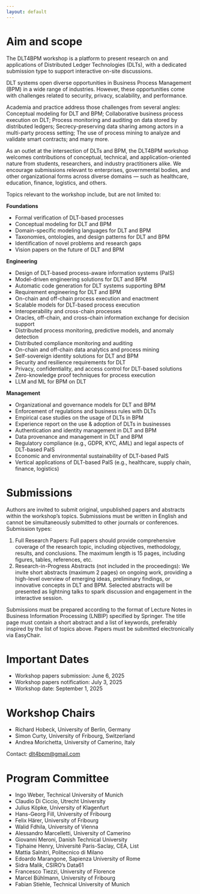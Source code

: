 ```yaml
---
layout: default
---
```


<!-- # DLT4BPM 2025 -->

# Aim and scope

The DLT4BPM workshop is a platform to present research on and applications of Distributed Ledger Technologies (DLTs), with a dedicated submission type to support interactive on-site discussions.

DLT systems open diverse opportunities in Business Process Management (BPM) in a wide range of industries. However, these opportunities come with challenges related to security, privacy, scalability, and performance.

Academia and practice address those challenges from several angles: Conceptual modeling for DLT and BPM; Collaborative business process execution on DLT; Process monitoring and auditing on data stored by distributed ledgers; Secrecy-preserving data sharing among actors in a multi-party process setting; The use of process mining to analyze and validate smart contracts; and many more. 

As an outlet at the intersection of DLTs and BPM, the DLT4BPM workshop welcomes contributions of conceptual, technical, and application-oriented nature from students, researchers, and industry practitioners alike. We encourage submissions relevant to enterprises, governmental bodies, and other organizational forms across diverse domains — such as healthcare, education, finance, logistics, and others.

Topics relevant to the workshop include, but are not limited to:  

**Foundations**
* Formal verification of DLT-based processes
* Conceptual modeling for DLT and BPM
* Domain-specific modeling languages for DLT and BPM
* Taxonomies, ontologies, and design patterns for DLT and BPM
* Identification of novel problems and  research gaps
* Vision papers on the future of DLT and BPM

**Engineering**
* Design of DLT-based process-aware information systems (PaIS)
* Model-driven engineering solutions for DLT and BPM
* Automatic code generation for DLT systems supporting BPM
* Requirement engineering for DLT and BPM
* On-chain and off-chain process execution and enactment
* Scalable models for DLT-based process execution
* Interoperability and cross-chain processes 
* Oracles, off-chain, and cross-chain information exchange for decision support
* Distributed process monitoring, predictive models, and anomaly detection
* Distributed compliance monitoring and auditing
* On-chain and off-chain data analytics and process mining
* Self-sovereign identity solutions for DLT and BPM
* Security and resilience requirements for DLT
* Privacy, confidentiality, and access control for DLT-based solutions
* Zero-knowledge proof techniques for process execution
* LLM and ML for BPM on DLT

**Management**
* Organizational and governance models for DLT and BPM
* Enforcement of regulations and business rules with DLTs
* Empirical case studies on the usage of DLTs in BPM
* Experience report on the use & adoption of DLTs in businesses
* Authentication and identity management in DLT and BPM
* Data provenance and management in DLT and BPM
* Regulatory compliance (e.g., GDPR, KYC, AML) and legal aspects of DLT-based PaIS
* Economic and environmental sustainability of DLT-based PaIS
* Vertical applications of DLT-based PaIS (e.g., healthcare, supply chain, finance, logistics)


# Submissions
Authors are invited to submit original, unpublished papers and abstracts within the workshop’s topics. Submissions must be written in English and cannot be simultaneously submitted to other journals or conferences. Submission types:
1. Full Research Papers: Full papers should provide comprehensive coverage of the research topic, including objectives, methodology, results, and conclusions. The maximum length is 15 pages, including figures, tables, references, etc.
2. Research-in-Progress Abstracts (not included in the proceedings): We invite short abstracts (maximum 2 pages) on ongoing work, providing a high-level overview of emerging ideas, preliminary findings, or innovative concepts in DLT and BPM. Selected abstracts will be presented as lightning talks to spark discussion and engagement in the interactive session.

Submissions must be prepared according to the format of Lecture Notes in Business Information Processing (LNBIP) specified by Springer. The title page must contain a short abstract and a list of keywords, preferably inspired by the list of topics above. Papers must be submitted electronically via EasyChair.

# Important Dates
* Workshop papers submission: June 6, 2025
* Workshop papers notification: July 3, 2025
* Workshop date: September 1, 2025

# Workshop Chairs
* Richard Hobeck, University of Berlin, Germany
* Simon Curty, University of Fribourg, Switzerland
* Andrea Morichetta, University of Camerino, Italy

Contact: dlt4bpm@gmail.com

# Program Committee
* Ingo Weber, Technical University of Munich
* Claudio Di Ciccio, Utrecht University
* Julius Köpke, University of Klagenfurt
* Hans-Georg Fill, University of Fribourg
* Felix Härer, University of Fribourg
* Walid Fdhila, University of Vienna
* Alessandro Marcelletti, University of Camerino
* Giovanni Meroni, Danish Technical University
* Tiphaine Henry, Université Paris-Saclay, CEA, List
* Mattia Salnitri, Politecnico di Milano
* Edoardo Marangone, Sapienza University of Rome
* Sidra Malik, CSIRO’s Data61
* Francesco Tiezzi, University of Florence
* Marcel Bühlmann, University of Fribourg
* Fabian Stiehle, Technical University of Munich
